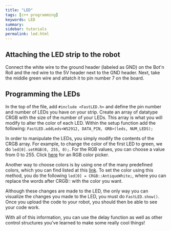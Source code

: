 ```yaml
---
title: "LED"
tags: [c++ programming]
keywords: LED
summary:
sidebar: tutorials
permalink: led.html
---
```


## Attaching the LED strip to the robot
Connect the white wire to the ground header (labeled as GND) on the Bot'n Roll and the red wire to the 5V header next to the GND header. Next, take the middle green wire and attatch it to pin number 7 on the board.

## Programming the LEDs
In the top of the file, add `#include <FastLED.h>` and define the pin number and number of LEDs you have on your strip. Create an array of datatype CRGB with the size of the number of your LEDs. This array is what you will modify to alter the color of each LED. 
Within the setup function add the following: `FastLED.addLeds<WS2912, DATA_PIN, GRB>(leds, NUM_LEDS);`

In order to manipulate the LEDs, you simply modify the contents of the CRGB array. For example, to change the color of the first LED to green, we do `led[0].setRGB(0, 255, 0);`. For the RGB values, you can choose a value from 0 to 255. Click [here](https://www.w3schools.com/colors/colors_rgb.asp) for an RGB color picker.

Another way to choose colors is by using one of the many predefined colors, which you can find listed at this [link](https://docs.google.com/document/d/1QY85vLz8qK-xxumCuDploXaDOspO0OfxWeie8CQJsLI/pub). To set the color using this method, you do the following `led[0] = CRGB::AntiqueWhite;`, where you can replace the words after CRGB:: with the color you want.

Although these changes are made to the LED, the only way you can visualize the changes you made to the LED, you must do `FastLED.show()`. Once you upload the code to your robot, you should then be able to see your code work.

With all of this information, you can use the delay function as well as other control structures you've learned to make some really cool things!

